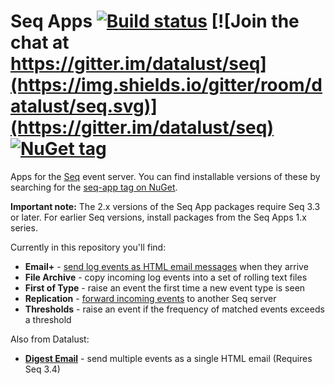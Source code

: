 # Seq Apps [![Build status](https://ci.appveyor.com/api/projects/status/k03t9s0ubtylqixi/branch/master?svg=true)](https://ci.appveyor.com/project/seqlogs/seq-apps/branch/master) [![Join the chat at https://gitter.im/datalust/seq](https://img.shields.io/gitter/room/datalust/seq.svg)](https://gitter.im/datalust/seq) [![NuGet tag](https://img.shields.io/badge/nuget-seq--app-blue.svg)](https://www.nuget.org/packages?q=seq-app)

Apps for the [Seq](http://getseq.net) event server. You can find installable versions of these by searching for the [seq-app tag on NuGet](https://www.nuget.org/packages?q=seq-app).

**Important note:** The 2.x versions of the Seq App packages require Seq 3.3 or later. For earlier Seq versions, install packages from the Seq Apps 1.x series.

Currently in this repository you'll find:

 * **Email+** - [send log events as HTML email messages](http://docs.getseq.net/v3/docs/formatting-html-email) when they arrive
 * **File Archive** - copy incoming log events into a set of rolling text files
 * **First of Type** - raise an event the first time a new event type is seen
 * **Replication** - [forward incoming events](http://docs.getseq.net/v3/docs/event-forwarding) to another Seq server
 * **Thresholds** - raise an event if the frequency of matched events exceeds a threshold
 
Also from Datalust:

 * **[Digest Email](https://github.com/datalust/seq-app-digestemail)** - send multiple events as a single HTML email (Requires Seq 3.4)
